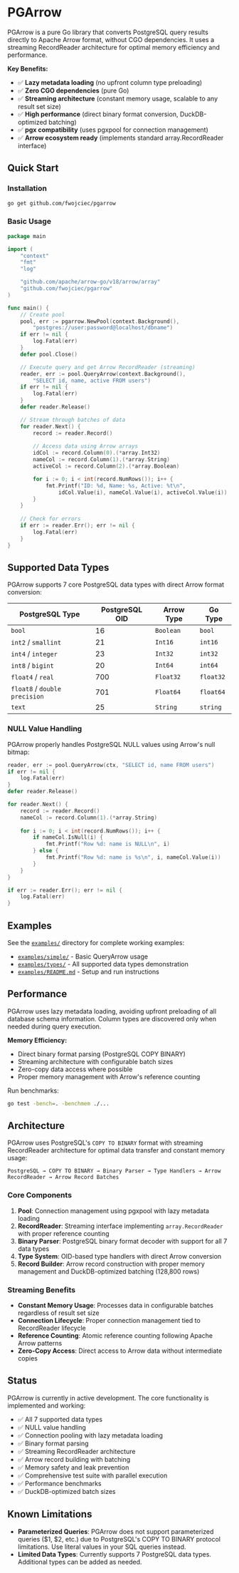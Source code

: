 # PGArrow

PGArrow is a pure Go library that converts PostgreSQL query results directly to Apache Arrow format, without CGO dependencies. It uses a streaming RecordReader architecture for optimal memory efficiency and performance.

**Key Benefits:**
- ✅ **Lazy metadata loading** (no upfront column type preloading)  
- ✅ **Zero CGO dependencies** (pure Go)
- ✅ **Streaming architecture** (constant memory usage, scalable to any result set size)
- ✅ **High performance** (direct binary format conversion, DuckDB-optimized batching)
- ✅ **pgx compatibility** (uses pgxpool for connection management)
- ✅ **Arrow ecosystem ready** (implements standard array.RecordReader interface)

## Quick Start

### Installation

```bash
go get github.com/fwojciec/pgarrow
```

### Basic Usage

```go
package main

import (
    "context"
    "fmt"
    "log"

    "github.com/apache/arrow-go/v18/arrow/array"
    "github.com/fwojciec/pgarrow"
)

func main() {
    // Create pool
    pool, err := pgarrow.NewPool(context.Background(), 
        "postgres://user:password@localhost/dbname")
    if err != nil {
        log.Fatal(err)
    }
    defer pool.Close()

    // Execute query and get Arrow RecordReader (streaming)
    reader, err := pool.QueryArrow(context.Background(), 
        "SELECT id, name, active FROM users")
    if err != nil {
        log.Fatal(err)
    }
    defer reader.Release()

    // Stream through batches of data
    for reader.Next() {
        record := reader.Record()
        
        // Access data using Arrow arrays
        idCol := record.Column(0).(*array.Int32)
        nameCol := record.Column(1).(*array.String)
        activeCol := record.Column(2).(*array.Boolean)

        for i := 0; i < int(record.NumRows()); i++ {
            fmt.Printf("ID: %d, Name: %s, Active: %t\n",
                idCol.Value(i), nameCol.Value(i), activeCol.Value(i))
        }
    }
    
    // Check for errors
    if err := reader.Err(); err != nil {
        log.Fatal(err)
    }
}
```

## Supported Data Types

PGArrow supports 7 core PostgreSQL data types with direct Arrow format conversion:

| PostgreSQL Type | PostgreSQL OID | Arrow Type | Go Type |
|----------------|---------------|------------|---------|
| `bool` | 16 | `Boolean` | `bool` |
| `int2` / `smallint` | 21 | `Int16` | `int16` |
| `int4` / `integer` | 23 | `Int32` | `int32` |
| `int8` / `bigint` | 20 | `Int64` | `int64` |
| `float4` / `real` | 700 | `Float32` | `float32` |
| `float8` / `double precision` | 701 | `Float64` | `float64` |
| `text` | 25 | `String` | `string` |

### NULL Value Handling

PGArrow properly handles PostgreSQL NULL values using Arrow's null bitmap:

```go
reader, err := pool.QueryArrow(ctx, "SELECT id, name FROM users")
if err != nil {
    log.Fatal(err)
}
defer reader.Release()

for reader.Next() {
    record := reader.Record()
    nameCol := record.Column(1).(*array.String)
    
    for i := 0; i < int(record.NumRows()); i++ {
        if nameCol.IsNull(i) {
            fmt.Printf("Row %d: name is NULL\n", i)
        } else {
            fmt.Printf("Row %d: name is %s\n", i, nameCol.Value(i))
        }
    }
}

if err := reader.Err(); err != nil {
    log.Fatal(err)
}
```

## Examples

See the [`examples/`](examples/) directory for complete working examples:

- [`examples/simple/`](examples/simple/) - Basic QueryArrow usage
- [`examples/types/`](examples/types/) - All supported data types demonstration  
- [`examples/README.md`](examples/README.md) - Setup and run instructions

## Performance

PGArrow uses lazy metadata loading, avoiding upfront preloading of all database schema information. Column types are discovered only when needed during query execution.

**Memory Efficiency:**
- Direct binary format parsing (PostgreSQL COPY BINARY)
- Streaming architecture with configurable batch sizes
- Zero-copy data access where possible
- Proper memory management with Arrow's reference counting

Run benchmarks:
```bash
go test -bench=. -benchmem ./...
```

## Architecture

PGArrow uses PostgreSQL's `COPY TO BINARY` format with streaming RecordReader architecture for optimal data transfer and constant memory usage:

```
PostgreSQL → COPY TO BINARY → Binary Parser → Type Handlers → Arrow RecordReader → Arrow Record Batches
```

### Core Components

1. **Pool**: Connection management using pgxpool with lazy metadata loading
2. **RecordReader**: Streaming interface implementing `array.RecordReader` with proper reference counting
3. **Binary Parser**: PostgreSQL binary format decoder with support for all 7 data types  
4. **Type System**: OID-based type handlers with direct Arrow conversion
5. **Record Builder**: Arrow record construction with proper memory management and DuckDB-optimized batching (128,800 rows)

### Streaming Benefits

- **Constant Memory Usage**: Processes data in configurable batches regardless of result set size
- **Connection Lifecycle**: Proper connection management tied to RecordReader lifecycle
- **Reference Counting**: Atomic reference counting following Apache Arrow patterns
- **Zero-Copy Access**: Direct access to Arrow data without intermediate copies

## Status

PGArrow is currently in active development. The core functionality is implemented and working:

- ✅ All 7 supported data types
- ✅ NULL value handling  
- ✅ Connection pooling with lazy metadata loading
- ✅ Binary format parsing
- ✅ Streaming RecordReader architecture
- ✅ Arrow record building with batching
- ✅ Memory safety and leak prevention
- ✅ Comprehensive test suite with parallel execution
- ✅ Performance benchmarks
- ✅ DuckDB-optimized batch sizes

## Known Limitations

- **Parameterized Queries**: PGArrow does not support parameterized queries ($1, $2, etc.) due to PostgreSQL's COPY TO BINARY protocol limitations. Use literal values in your SQL queries instead.
- **Limited Data Types**: Currently supports 7 PostgreSQL data types. Additional types can be added as needed.